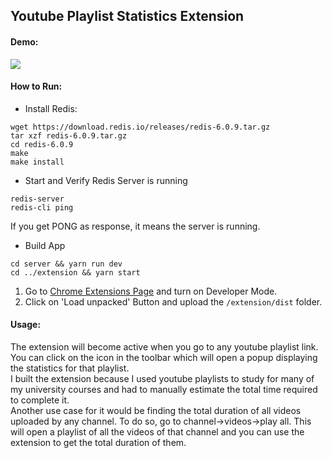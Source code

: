 ## Youtube Playlist Statistics Extension

#### Demo:

<img src="https://media.giphy.com/media/1YVJoTKvn7DfNPYF5N/giphy.gif">

#### How to Run:

- Install Redis:

```
wget https://download.redis.io/releases/redis-6.0.9.tar.gz
tar xzf redis-6.0.9.tar.gz
cd redis-6.0.9
make
make install
```

- Start and Verify Redis Server is running

```
redis-server
redis-cli ping
```

If you get PONG as response, it means the server is running.

- Build App

```
cd server && yarn run dev
cd ../extension && yarn start
```

1. Go to [Chrome Extensions Page](chrome://extensions) and turn on Developer Mode.
2. Click on 'Load unpacked' Button and upload the `/extension/dist` folder.

#### Usage:

The extension will become active when you go to any youtube playlist link. You can click on the icon in the toolbar which will open a popup displaying the statistics for that playlist. <br>
I built the extension because I used youtube playlists to study for many of my university courses and had to manually estimate the total time required to complete it. <br>
Another use case for it would be finding the total duration of all videos uploaded by any channel. To do so, go to channel->videos->play all. This will open a playlist of all the videos of that channel and you can use the extension to get the total duration of them. <br>
